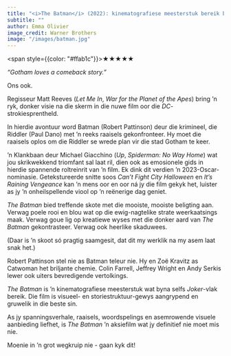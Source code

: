 ```yaml
---
title: "<i>The Batman</i> (2022): kinematografiese meesterstuk bereik byna selfs <i>Joker</i>-vlak"
subtitle: ""
author: Emma Olivier
image_credit: Warner Brothers
image: "/images/batman.jpg"
---
```


<span style={{color: "#ffab1c"}}>★★★★★</span>

_“Gotham loves a comeback story.”_

Ons ook.

Regisseur Matt Reeves (_Let Me In_, _War for the Planet of the Apes_) bring ’n ryk, donker visie na die skerm in die nuwe film oor die _DC_-strokiesprentheld.

In hierdie avontuur word Batman (Robert Pattinson) deur die krimineel, die Riddler (Paul Dano) met ’n reeks raaisels gekonfronteer. Hy moet die raaisels oplos om die Riddler se wrede plan vir die stad Gotham te keer.

’n Klankbaan deur Michael Giacchino (_Up_, _Spiderman: No Way Home_) wat jou skrikwekkend triomfant sal laat ril, dien ook as emosionele gids in hierdie spannende roltreinrit van ’n film. Ek dink dit verdien ’n 2023-Oscar-nominasie. Getekstureerde snitte soos _Can’t Fight City Halloween_ en _It’s Raining Vengeance_ kan ’n mens oor en oor ná jy die film gekyk het, luister as jy ’n onheilspellende viool op ’n reënerige dag geniet.

_The Batman_ bied treffende skote met die mooiste, mooiste beligting aan. Verwag poele rooi en blou wat op die ewig-nagtelike strate weerkaatsings maak. Verwag goue lig op kreatiewe wyses met die donker aard van _The Batman_ gekontrasteer. Verwag ook heerlike skaduwees.

(Daar is ’n skoot só pragtig saamgesit, dat dit my werklik na my asem laat snak het.)

Robert Pattinson stel nie as Batman teleur nie. Hy en Zoë Kravitz as Catwoman het briljante chemie. Colin Farrell, Jeffrey Wright en Andy Serkis lewer ook uiters bevredigende vertolkings.

_The Batman_ is ’n kinematografiese meesterstuk wat byna selfs _Joker_-vlak bereik. Die film is visueel- en storiestruktuur-gewys aangrypend en gruwelik in die beste sin.

As jy spanningsverhale, raaisels, woordspelings en asemrowende visuele aanbieding liefhet, is _The Batman_ ’n aksiefilm wat jy definitief nie moet mis nie.

Moenie in ’n grot wegkruip nie - gaan kyk dit!
